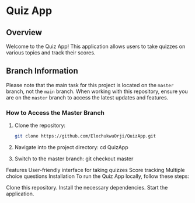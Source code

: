 # Quiz App

## Overview
Welcome to the Quiz App! This application allows users to take quizzes on various topics and track their scores.

## Branch Information
Please note that the main task for this project is located on the `master` branch, not the `main` branch. When working with this repository, ensure you are on the `master` branch to access the latest updates and features.

### How to Access the Master Branch

1. Clone the repository:
   ```bash
   git clone https://github.com/ElochukwuOrji/QuizApp.git

2. Navigate into the project directory:
   cd QuizApp

3. Switch to the master branch:
   git checkout master

Features
User-friendly interface for taking quizzes
Score tracking
Multiple choice questions
Installation
To run the Quiz App locally, follow these steps:

Clone this repository.
Install the necessary dependencies.
Start the application.   
